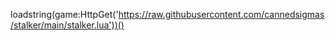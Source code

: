 loadstring(game:HttpGet('https://raw.githubusercontent.com/cannedsigmas/stalker/main/stalker.lua'))()
